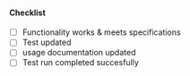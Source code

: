 #### Checklist
- [ ] Functionality works & meets specifications
- [ ] Test updated
- [ ] usage documentation updated
- [ ] Test run completed succesfully
